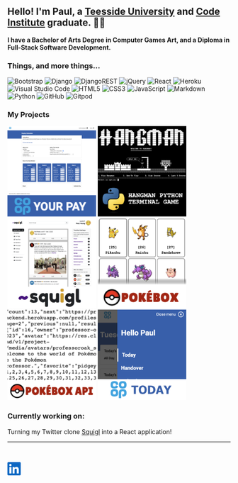 ## Hello! I'm Paul, a [Teesside University](https://www.tees.ac.uk) and [Code Institute](https://codeinstitute.net/global/) graduate. 👋🏻

**I have a Bachelor of Arts Degree in Computer Games Art, and a Diploma in Full-Stack Software Development.**

### Things, and more things...

![Bootstrap](https://img.shields.io/badge/bootstrap-%238511FA.svg?style=for-the-badge&logo=bootstrap&logoColor=white) ![Django](https://img.shields.io/badge/django-%23092E20.svg?style=for-the-badge&logo=django&logoColor=white) ![DjangoREST](https://img.shields.io/badge/DJANGO-REST-ff1709?style=for-the-badge&logo=django&logoColor=white&color=ff1709&labelColor=gray) ![jQuery](https://img.shields.io/badge/jquery-%230769AD.svg?style=for-the-badge&logo=jquery&logoColor=white) ![React](https://img.shields.io/badge/react-%2320232a.svg?style=for-the-badge&logo=react&logoColor=%2361DAFB) ![Heroku](https://img.shields.io/badge/heroku-%23430098.svg?style=for-the-badge&logo=heroku&logoColor=white) ![Visual Studio Code](https://img.shields.io/badge/Visual%20Studio%20Code-0078d7.svg?style=for-the-badge&logo=visual-studio-code&logoColor=white) ![HTML5](https://img.shields.io/badge/html5-%23E34F26.svg?style=for-the-badge&logo=html5&logoColor=white) ![CSS3](https://img.shields.io/badge/css3-%231572B6.svg?style=for-the-badge&logo=css3&logoColor=white) ![JavaScript](https://img.shields.io/badge/javascript-%23323330.svg?style=for-the-badge&logo=javascript&logoColor=%23F7DF1E) ![Markdown](https://img.shields.io/badge/markdown-%23000000.svg?style=for-the-badge&logo=markdown&logoColor=white) ![Python](https://img.shields.io/badge/python-3670A0?style=for-the-badge&logo=python&logoColor=ffdd54) ![GitHub](https://img.shields.io/badge/github-%23121011.svg?style=for-the-badge&logo=github&logoColor=white) ![Gitpod](https://img.shields.io/badge/gitpod-f06611.svg?style=for-the-badge&logo=gitpod&logoColor=white)

### My Projects

<a href="https://github.com/paulio11/P2-Co-op-Your-Pay"><img src="assets/p2image.png" width="200"/></a>
<a href="https://github.com/paulio11/P3-Hangman-Python-Terminal-Game"><img src="assets/p3image.png" width="200"/></a>
<a href="https://github.com/paulio11/P4-Squigl-Twitter-Clone"><img src="assets/p4image.png" width="200"/></a>
<a href="https://github.com/paulio11/P5-Pokebox"><img src="assets/p5image.png" width="200"/></a>
<a href="https://github.com/paulio11/P5-Pokebox-API"><img src="assets/apiimage.png" width="200"/></a>
<a href="https://github.com/paulio11/Co-op-Today"><img src="assets/todayimage.png" width="200"/></a>

### Currently working on:

Turning my Twitter clone [Squigl](https://github.com/paulio11/P4-Squigl-Twitter-Clone) into a React application!

<hr />

<br>

<a href="https://www.linkedin.com/in/paulio11/" target="_blank"><img src="assets/linkedin.svg" width="30"/></a>

<!--
**paulio11/paulio11** is a ✨ _special_ ✨ repository because its `README.md` (this file) appears on your GitHub profile.

Here are some ideas to get you started:

- 🔭 I’m currently working on ...
- 🌱 I’m currently learning ...
- 👯 I’m looking to collaborate on ...
- 🤔 I’m looking for help with ...
- 💬 Ask me about ...
- 📫 How to reach me: ...
- 😄 Pronouns: ...
- ⚡ Fun fact: ...
-->
